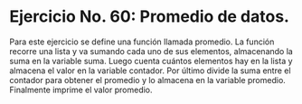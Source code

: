 # Ejercicio No. 60: Promedio de datos.

Para este ejercicio se define una función llamada promedio. La función recorre una lista y va sumando cada uno de sus elementos, almacenando la suma en la variable suma. Luego cuenta cuántos elementos hay en la lista y almacena el valor en la variable contador. Por último divide la suma entre el contador para obtener el promedio y lo almacena en la variable promedio. Finalmente imprime el valor promedio.